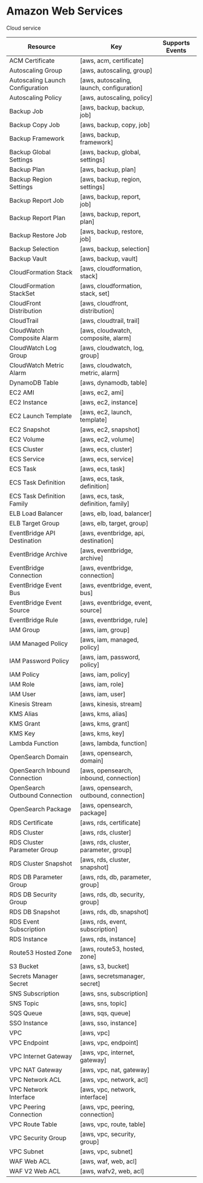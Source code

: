 # Amazon Web Services

Cloud service

| Resource | Key | Supports Events |
| --- | --- | --- |
| ACM Certificate | [aws, acm, certificate] |  |
| Autoscaling Group | [aws, autoscaling, group] |  |
| Autoscaling Launch Configuration | [aws, autoscaling, launch, configuration] |  |
| Autoscaling Policy | [aws, autoscaling, policy] |  |
| Backup Job | [aws, backup, backup, job] |  |
| Backup Copy Job | [aws, backup, copy, job] |  |
| Backup Framework | [aws, backup, framework] |  |
| Backup Global Settings | [aws, backup, global, settings] |  |
| Backup Plan | [aws, backup, plan] |  |
| Backup Region Settings | [aws, backup, region, settings] |  |
| Backup Report Job | [aws, backup, report, job] |  |
| Backup Report Plan | [aws, backup, report, plan] |  |
| Backup Restore Job | [aws, backup, restore, job] |  |
| Backup Selection | [aws, backup, selection] |  |
| Backup Vault | [aws, backup, vault] |  |
| CloudFormation Stack | [aws, cloudformation, stack] |  |
| CloudFormation StackSet | [aws, cloudformation, stack, set] |  |
| CloudFront Distribution | [aws, cloudfront, distribution] |  |
| CloudTrail | [aws, cloudtrail, trail] |  |
| CloudWatch Composite Alarm | [aws, cloudwatch, composite, alarm] |  |
| CloudWatch Log Group | [aws, cloudwatch, log, group] |  |
| CloudWatch Metric Alarm | [aws, cloudwatch, metric, alarm] |  |
| DynamoDB Table | [aws, dynamodb, table] |  |
| EC2 AMI | [aws, ec2, ami] |  |
| EC2 Instance | [aws, ec2, instance] |  |
| EC2 Launch Template | [aws, ec2, launch, template] |  |
| EC2 Snapshot | [aws, ec2, snapshot] |  |
| EC2 Volume | [aws, ec2, volume] |  |
| ECS Cluster | [aws, ecs, cluster] |  |
| ECS Service | [aws, ecs, service] |  |
| ECS Task | [aws, ecs, task] |  |
| ECS Task Definition | [aws, ecs, task, definition] |  |
| ECS Task Definition Family | [aws, ecs, task, definition, family] |  |
| ELB Load Balancer | [aws, elb, load, balancer] |  |
| ELB Target Group | [aws, elb, target, group] |  |
| EventBridge API Destination | [aws, eventbridge, api, destination] |  |
| EventBridge Archive | [aws, eventbridge, archive] |  |
| EventBridge Connection | [aws, eventbridge, connection] |  |
| EventBridge Event Bus | [aws, eventbridge, event, bus] |  |
| EventBridge Event Source | [aws, eventbridge, event, source] |  |
| EventBridge Rule | [aws, eventbridge, rule] |  |
| IAM Group | [aws, iam, group] |  |
| IAM Managed Policy | [aws, iam, managed, policy] |  |
| IAM Password Policy | [aws, iam, password, policy] |  |
| IAM Policy | [aws, iam, policy] |  |
| IAM Role | [aws, iam, role] |  |
| IAM User | [aws, iam, user] |  |
| Kinesis Stream | [aws, kinesis, stream] |  |
| KMS Alias | [aws, kms, alias] |  |
| KMS Grant | [aws, kms, grant] |  |
| KMS Key | [aws, kms, key] |  |
| Lambda Function | [aws, lambda, function] |  |
| OpenSearch Domain | [aws, opensearch, domain] |  |
| OpenSearch Inbound Connection | [aws, opensearch, inbound, connection] |  |
| OpenSearch Outbound Connection | [aws, opensearch, outbound, connection] |  |
| OpenSearch Package | [aws, opensearch, package] |  |
| RDS Certificate | [aws, rds, certificate] |  |
| RDS Cluster | [aws, rds, cluster] |  |
| RDS Cluster Parameter Group | [aws, rds, cluster, parameter, group] |  |
| RDS Cluster Snapshot | [aws, rds, cluster, snapshot] |  |
| RDS DB Parameter Group | [aws, rds, db, parameter, group] |  |
| RDS DB Security Group | [aws, rds, db, security, group] |  |
| RDS DB Snapshot | [aws, rds, db, snapshot] |  |
| RDS Event Subscription | [aws, rds, event, subscription] |  |
| RDS Instance | [aws, rds, instance] |  |
| Route53 Hosted Zone | [aws, route53, hosted, zone] |  |
| S3 Bucket | [aws, s3, bucket] |  |
| Secrets Manager Secret | [aws, secretsmanager, secret] |  |
| SNS Subscription | [aws, sns, subscription] |  |
| SNS Topic | [aws, sns, topic] |  |
| SQS Queue | [aws, sqs, queue] |  |
| SSO Instance | [aws, sso, instance] |  |
| VPC | [aws, vpc] |  |
| VPC Endpoint | [aws, vpc, endpoint] |  |
| VPC Internet Gateway | [aws, vpc, internet, gateway] |  |
| VPC NAT Gateway | [aws, vpc, nat, gateway] |  |
| VPC Network ACL | [aws, vpc, network, acl] |  |
| VPC Network Interface | [aws, vpc, network, interface] |  |
| VPC Peering Connection | [aws, vpc, peering, connection] |  |
| VPC Route Table | [aws, vpc, route, table] |  |
| VPC Security Group | [aws, vpc, security, group] |  |
| VPC Subnet | [aws, vpc, subnet] |  |
| WAF Web ACL | [aws, waf, web, acl] |  |
| WAF V2 Web ACL | [aws, wafv2, web, acl] |  |

